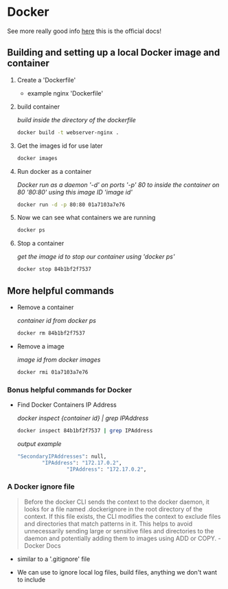 # Docker

See more really good info [here](https://docs.docker.com/engine/reference/builder/) this is the official docs!

## Building and setting up a local Docker image and container

1. Create a 'Dockerfile'
    - example nginx 'Dockerfile'

2. build container

    *build inside the directory of the dockerfile*
    ```bash
    docker build -t webserver-nginx .
    ```

3. Get the images id for use later
    ```bash
    docker images
    ```

4. Run docker as a container

    *Docker run as a daemon '-d' on ports '-p' 80 to inside the container on 80 '80:80' using this image ID 'image id'* 
    ```bash
    docker run -d -p 80:80 01a7103a7e76
    ```

5. Now we can see what containers we are running

    ```bash
    docker ps
    ```

6. Stop a container

    *get the image id to stop our container using 'docker ps'*
    ```bash
    docker stop 84b1bf2f7537
    ```

## More helpful commands

- Remove a container

    *container id from docker ps*
    ```bash
    docker rm 84b1bf2f7537
    ```

- Remove a image

    *image id from docker images*
    ```bash
    docker rmi 01a7103a7e76
    ```
### Bonus helpful commands for Docker

- Find Docker Containers IP Address
    
    *docker inspect {container id} | grep IPAddress*
    ```bash
    docker inspect 84b1bf2f7537 | grep IPAddress
    ```
    *output example*
    ```bash
    "SecondaryIPAddresses": null,
            "IPAddress": "172.17.0.2",
                    "IPAddress": "172.17.0.2",
    ```

### A Docker ignore file

> Before the docker CLI sends the context to the docker daemon, it looks for a file named .dockerignore in the root directory of the context. If this file exists, the CLI modifies the context to exclude files and directories that match patterns in it. This helps to avoid unnecessarily sending large or sensitive files and directories to the daemon and potentially adding them to images using ADD or COPY. - Docker Docs

- similar to a '.gitignore' file 

- We can use to ignore local log files, build files, anything we don't want to include
